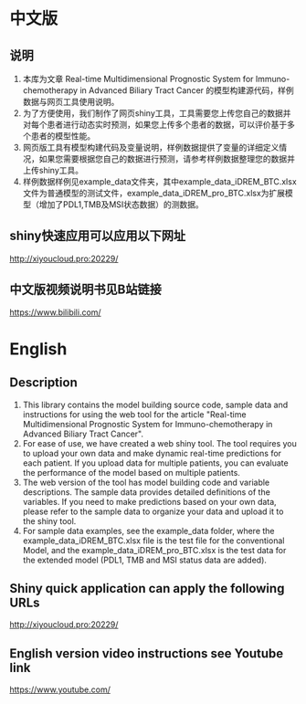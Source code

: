 # 中文版

## 说明

1. 本库为文章 Real-time Multidimensional Prognostic System for Immuno-chemotherapy in Advanced Biliary Tract Cancer 的模型构建源代码，样例数据与网页工具使用说明。
2. 为了方便使用，我们制作了网页shiny工具，工具需要您上传您自己的数据并对每个患者进行动态实时预测，如果您上传多个患者的数据，可以评价基于多个患者的模型性能。
3. 网页版工具有模型构建代码及变量说明，样例数据提供了变量的详细定义情况，如果您需要根据您自己的数据进行预测，请参考样例数据整理您的数据并上传shiny工具。
4. 样例数据样例见example_data文件夹，其中example_data_iDREM_BTC.xlsx文件为普通模型的测试文件，example_data_iDREM_pro_BTC.xlsx为扩展模型（增加了PDL1,TMB及MSI状态数据）的测数据。

## shiny快速应用可以应用以下网址

http://xiyoucloud.pro:20229/

## 中文版视频说明书见B站链接

https://www.bilibili.com/




# English

## Description
1. This library contains the model building source code, sample data and instructions for using the web tool for the article "Real-time Multidimensional Prognostic System for Immuno-chemotherapy in Advanced Biliary Tract Cancer".
2. For ease of use, we have created a web shiny tool. The tool requires you to upload your own data and make dynamic real-time predictions for each patient. If you upload data for multiple patients, you can evaluate the performance of the model based on multiple patients.
3. The web version of the tool has model building code and variable descriptions. The sample data provides detailed definitions of the variables. If you need to make predictions based on your own data, please refer to the sample data to organize your data and upload it to the shiny tool.
4. For sample data examples, see the example_data folder, where the example_data_iDREM_BTC.xlsx file is the test file for the conventional Model, and the example_data_iDREM_pro_BTC.xlsx is the test data for the extended model (PDL1, TMB and MSI status data are added).

## Shiny quick application can apply the following URLs

http://xiyoucloud.pro:20229/
   
## English version video instructions see Youtube link

https://www.youtube.com/
